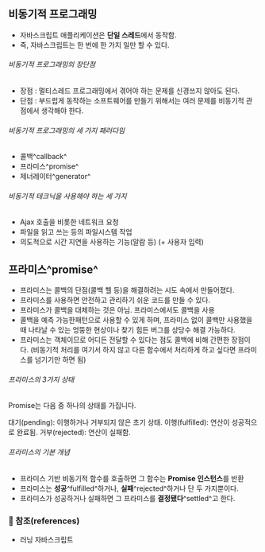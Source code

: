 ## 비동기적 프로그래밍

- 자바스크립트 애플리케이션은 **단일 스레드**에서 동작함.
- 즉, 자바스크립트는 한 번에 한 가지 일만 할 수 있다.

###### 비동기적 프로그래밍의 장단점
- 장점 : 멀티스레드 프로그래밍에서 겪어야 하는 문제를 신경쓰지 않아도 된다.
- 단점 : 부드럽게 동작하는 소프트웨어를 만들기 위해서는 여러 문제를 비동기적 관점에서 생각해야 한다.

###### 비동기적 프로그래밍의 세 가지 패러다임
- 콜백^callback^
- 프라미스^promise^
- 제너레이터^generator^

###### 비동기적 테크닉을 사용해야 하는 세 가지
- Ajax 호출을 비롯한 네트워크 요청
- 파일을 읽고 쓰는 등의 파일시스템 작업
- 의도적으로 시간 지연을 사용하는 기능(알람 등)
(+ 사용자 입력)


## 프라미스^promise^
- 프라미스는 콜백의 단점(콜백 헬 등)을 해결하려는 시도 속에서 만들어졌다.
- 프라미스를 사용하면 안전하고 관리하기 쉬운 코드를 만들 수 있다.
- 프라미스가 콜백을 대체하는 것은 아님. 프라미스에서도 콜백을 사용
- 콜백을 예측 가능한패턴으로 사용할 수 있게 하며, 프라미스 없이 콜백만 사용했을 때 나타날 수 있는 엉뚱한 현상이나 찾기 힘든 버그를 상당수 해결 가능하다.
- 프라미스는 객체이므로 어디든 전달할 수 있다는 점도 콜백에 비해 간편한 장점이다.
(비동기적 처리를 여기서 하지 않고 다른 함수에서 처리하게 하고 싶다면 프라미스를 넘기기만 하면 됨)

###### 프라미스의 3가지 상태
Promise는 다음 중 하나의 상태를 가집니다.

대기(pending): 이행하거나 거부되지 않은 초기 상태.
이행(fulfilled): 연산이 성공적으로 완료됨.
거부(rejected): 연산이 실패함.

###### 프라미스의 기본 개념
- 프라미스 기반 비동기적 함수를 호출하면 그 함수는 **Promise 인스턴스**를 반환
- 프라미스는 **성공**^fulfilled^하거나, **실패**^rejected^하거나 단 두 가지뿐이다.
- 프라미스가 성공하거나 실패하면 그 프라미스를 **결정됐다**^settled^고 한다.


### :bookmark_tabs: 참조(references)
- 러닝 자바스크립트